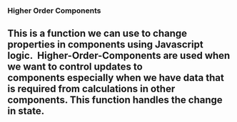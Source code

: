### Higher Order Components

## This is a function we can use to change properties in components using Javascript logic.  Higher-Order-Components are used when we want to control updates to components especially when we have data that is required from calculations in other components. This function handles the change in state. 
